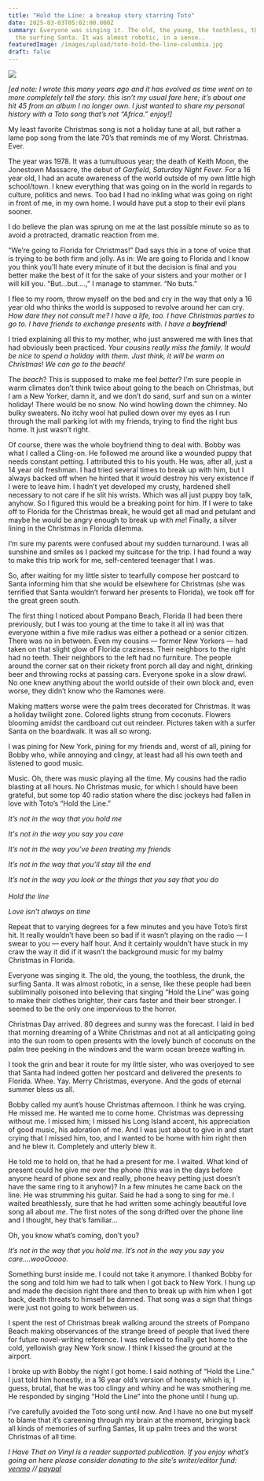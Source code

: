 ```yaml
---
title: "Hold the Line: a breakup story starring Toto"
date: 2025-03-03T05:02:00.000Z
summary: Everyone was singing it. The old, the young, the toothless, the drunk,
  the surfing Santa. It was almost robotic, in a sense..
featuredImage: /images/upload/toto-hold-the-line-columbia.jpg
draft: false
---
```

![](/images/upload/toto-hold-the-line-columbia.jpg)

*\[ed note: I wrote this many years ago and it has evolved as time went on to more completely tell the story. this isn’t my usual fare here; it’s about one hit 45 from an album I no longer own. I just wanted to share my personal history with a Toto song that’s not “Africa.” enjoy!]*

My least favorite Christmas song is not a holiday tune at all, but rather a lame pop song from the late 70’s that reminds me of my Worst. Christmas. Ever.

The year was 1978. It was a tumultuous year; the death of Keith Moon, the Jonestown Massacre, the debut of *Garfield*, *Saturday Night Fever.* For a 16 year old, I had an acute awareness of the world outside of my own little high school/town. I knew everything that was going on in the world in regards to culture, politics and news. Too bad I had no inkling what was going on right in front of me, in my own home. I would have put a stop to their evil plans sooner.

I do believe the plan was sprung on me at the last possible minute so as to avoid a protracted, dramatic reaction from me.

“We’re going to Florida for Christmas!” Dad says this in a tone of voice that is trying to be both firm and jolly. As in: We are going to Florida and I know you think you’ll hate every minute of it but the decision is final and you better make the best of it for the sake of your sisters and your mother or I will kill you.
“But…but….,” I manage to stammer.
“No buts.”

I flee to my room, throw myself on the bed and cry in the way that only a 16 year old who thinks the world is supposed to revolve around her can cry. *How dare they not consult me? I have a life, too. I have Christmas parties to go to. I have friends to exchange presents with. I have a **boyfriend**!*

I tried explaining all this to my mother, who just answered me with lines that had obviously been practiced. *Your cousins really miss the family. It would be nice to spend a holiday with them. Just think, it will be warm on Christmas! We can go to the beach!*

The *beach*? This is supposed to make me feel *better*? I’m sure people in warm climates don’t think twice about going to the beach on Christmas, but I am a New Yorker, damn it, and we don’t do sand, surf and sun on a winter holiday! There would be no snow. No wind howling down the chimney. No bulky sweaters. No itchy wool hat pulled down over my eyes as I run through the mall parking lot with my friends, trying to find the right bus home. It just wasn’t right.

Of course, there was the whole boyfriend thing to deal with. Bobby was what I called a Cling-on. He followed me around like a wounded puppy that needs constant petting. I attributed this to his youth. He was, after all, just a 14 year old freshman. I had tried several times to break up with him, but I always backed off when he hinted that it would destroy his very existence if I were to leave him. I hadn’t yet developed my crusty, hardened shell necessary to not care if he slit his wrists. Which was all just puppy boy talk, anyhow. So I figured this would be a breaking point for him. If I were to take off to Florida for the Christmas break, he would get all mad and petulant and maybe he would be angry enough to break up with *me*! Finally, a silver lining in the Christmas in Florida dilemma.

I’m sure my parents were confused about my sudden turnaround. I was all sunshine and smiles as I packed my suitcase for the trip. I had found a way to make this trip work for me, self-centered teenager that I was.

So, after waiting for my little sister to tearfully compose her postcard to Santa informing him that she would be elsewhere for Christmas (she was terrified that Santa wouldn’t forward her presents to Florida), we took off for the great green south.

The first thing I noticed about Pompano Beach, Florida (I had been there previously, but I was too young at the time to take it all in) was that everyone within a five mile radius was either a pothead or a senior citizen. There was no in between. Even my cousins — former New Yorkers — had taken on that slight glow of Florida craziness. Their neighbors to the right had no teeth. Their neighbors to the left had no furniture. The people around the corner sat on their rickety front porch all day and night, drinking beer and throwing rocks at passing cars. Everyone spoke in a slow drawl. No one knew anything about the world outside of their own block and, even worse, they didn’t know who the Ramones were.

Making matters worse were the palm trees decorated for Christmas. It was a holiday twilight zone. Colored lights strung from coconuts. Flowers blooming amidst the cardboard cut out reindeer. Pictures taken with a surfer Santa on the boardwalk. It was all so wrong.

I was pining for New York, pining for my friends and, worst of all, pining for Bobby who, while annoying and clingy, at least had all his own teeth and listened to good music.

Music. Oh, there was music playing all the time. My cousins had the radio blasting at all hours. No Christmas music, for which I should have been grateful, but some top 40 radio station where the disc jockeys had fallen in love with Toto’s “Hold the Line.”

*It’s not in the way that you hold me*

*It's not in the way you say you care*

*It’s not in the way you’ve been treating my friends*

*It’s not in the way that you’ll stay till the end*

*It’s not in the way you look or the things that you say that you do*\
\
*Hold the line*

*Love isn’t always on time*

Repeat that to varying degrees for a few minutes and you have Toto’s first hit. It really wouldn’t have been so bad if it wasn’t playing on the radio — I swear to you — every half hour. And it certainly wouldn’t have stuck in my craw the way it did if it wasn’t the background music for my balmy Christmas in Florida.

Everyone was singing it. The old, the young, the toothless, the drunk, the surfing Santa. It was almost robotic, in a sense, like these people had been subliminally poisoned into believing that singing “Hold the Line” was going to make their clothes brighter, their cars faster and their beer stronger. I seemed to be the only one impervious to the horror.

Christmas Day arrived. 80 degrees and sunny was the forecast. I laid in bed that morning dreaming of a White Christmas and not at all anticipating going into the sun room to open presents with the lovely bunch of coconuts on the palm tree peeking in the windows and the warm ocean breeze wafting in.

I took the grin and bear it route for my little sister, who was overjoyed to see that Santa had indeed gotten her postcard and delivered the presents to Florida. Whee. Yay. Merry Christmas, everyone. And the gods of eternal summer bless us all.

Bobby called my aunt’s house Christmas afternoon. I think he was crying. He missed me. He wanted me to come home. Christmas was depressing without me. I missed him; I missed his Long Island accent, his appreciation of good music, his adoration of me. And I was just about to give in and start crying that I missed him, too, and I wanted to be home with him right then and he blew it. Completely and utterly blew it.

He told me to hold on, that he had a present for me. I waited. What kind of present could he give me over the phone (this was in the days before anyone heard of phone sex and really, phone heavy petting just doesn’t have the same ring to it anyhow)? In a few minutes he came back on the line. He was strumming his guitar. Said he had a song to sing for me. I waited breathlessly, sure that he had written some achingly beautiful love song all about *me*. The first notes of the song drifted over the phone line and I thought, hey that’s familiar…

Oh, you know what’s coming, don’t you?

*It’s not in the way that you hold me. It’s not in the way you say you care….wooOoooo.*

Something burst inside me. I could not take it anymore. I thanked Bobby for the song and told him we had to talk when I got back to New York. I hung up and made the decision right there and then to break up with him when I got back, death threats to himself be damned. That song was a sign that things were just not going to work between us.

I spent the rest of Christmas break walking around the streets of Pompano Beach making observances of the strange breed of people that lived there for future novel-writing reference. I was relieved to finally get home to the cold, yellowish gray New York snow. I think I kissed the ground at the airport.

I broke up with Bobby the night I got home. I said nothing of “Hold the Line.” I just told him honestly, in a 16 year old’s version of honesty which is, I guess, brutal, that he was too clingy and whiny and he was smothering me. He responded by singing “Hold the Line” into the phone until I hung up.

I’ve carefully avoided the Toto song until now. And I have no one but myself to blame that it’s careening through my brain at the moment, bringing back all kinds of memories of surfing Santas, lit up palm trees and the worst Christmas of all time.

*[](https://www.paypal.com/paypalme/goingitaloneny?country.x=US&locale.x=en_US)I Have That on Vinyl is a reader supported publication. If you enjoy what’s going on here please consider donating to the site’s writer/editor fund: [venmo](https://account.venmo.com/u/Michele-Catalano2659) // [paypal](https://www.paypal.com/paypalme/goingitaloneny?country.x=US&locale.x=en_US)*
